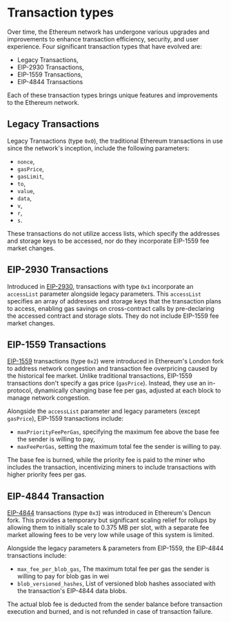 # Transaction types

Over time, the Ethereum network has undergone various upgrades and improvements to enhance transaction efficiency, security, and user experience. Four significant transaction types that have evolved are:

- Legacy Transactions,
- EIP-2930 Transactions,
- EIP-1559 Transactions,
- EIP-4844 Transactions

Each of these transaction types brings unique features and improvements to the Ethereum network.

## Legacy Transactions

Legacy Transactions (type `0x0`), the traditional Ethereum transactions in use since the network's inception, include the following parameters:
- `nonce`,
- `gasPrice`,
- `gasLimit`,
- `to`,
- `value`,
- `data`,
- `v`,
- `r`,
- `s`.

These transactions do not utilize access lists, which specify the addresses and storage keys to be accessed, nor do they incorporate EIP-1559 fee market changes.

## EIP-2930 Transactions

Introduced in [EIP-2930](https://eips.ethereum.org/EIPS/eip-2930), transactions with type `0x1` incorporate an `accessList` parameter alongside legacy parameters. This `accessList` specifies an array of addresses and storage keys that the transaction plans to access, enabling gas savings on cross-contract calls by pre-declaring the accessed contract and storage slots. They do not include EIP-1559 fee market changes.

## EIP-1559 Transactions

[EIP-1559](https://eips.ethereum.org/EIPS/eip-1559) transactions (type `0x2`) were introduced in Ethereum's London fork to address network congestion and transaction fee overpricing caused by the historical fee market. Unlike traditional transactions, EIP-1559 transactions don't specify a gas price (`gasPrice`). Instead, they use an in-protocol, dynamically changing base fee per gas, adjusted at each block to manage network congestion.

Alongside the `accessList` parameter and legacy parameters (except `gasPrice`), EIP-1559 transactions include:
- `maxPriorityFeePerGas`, specifying the maximum fee above the base fee the sender is willing to pay,
- `maxFeePerGas`, setting the maximum total fee the sender is willing to pay.

The base fee is burned, while the priority fee is paid to the miner who includes the transaction, incentivizing miners to include transactions with higher priority fees per gas.

## EIP-4844 Transaction

[EIP-4844](https://eips.ethereum.org/EIPS/eip-4844) transactions (type `0x3`) was introduced in Ethereum's Dencun fork. This provides a temporary but significant scaling relief for rollups by allowing them to initially scale to 0.375 MB per slot, with a separate fee market allowing fees to be very low while usage of this system is limited.

Alongside the legacy parameters & parameters from EIP-1559, the EIP-4844 transactions include:
- `max_fee_per_blob_gas`, The maximum total fee per gas the sender is willing to pay for blob gas in wei
- `blob_versioned_hashes`, List of versioned blob hashes associated with the transaction's EIP-4844 data blobs.

The actual blob fee is deducted from the sender balance before transaction execution and burned, and is not refunded in case of transaction failure.
